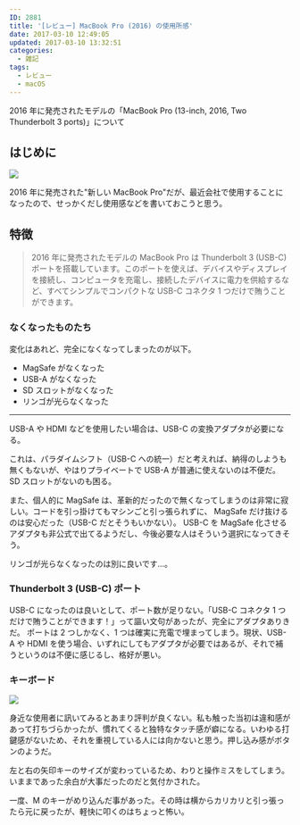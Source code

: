```yaml
---
ID: 2881
title: '[レビュー] MacBook Pro (2016) の使用所感'
date: 2017-03-10 12:49:05
updated: 2017-03-10 13:32:51
categories:
  - 雑記
tags:
  - レビュー
  - macOS
---
```


2016 年に発売されたモデルの「MacBook Pro (13-inch, 2016, Two Thunderbolt 3 ports)」について

<!--more-->

## はじめに

![](https://i.imgur.com/MOylDJs.png)

2016 年に発売された"新しい MacBook Pro"だが、最近会社で使用することになったので、せっかくだし使用感などを書いておこうと思う。

## 特徴

> 2016 年に発売されたモデルの MacBook Pro は Thunderbolt 3 (USB-C) ポートを搭載しています。このポートを使えば、デバイスやディスプレイを接続し、コンピュータを充電し、接続したデバイスに電力を供給するなど、すべてシンプルでコンパクトな USB-C コネクタ 1 つだけで賄うことができます。

### なくなったものたち

変化はあれど、完全になくなってしまったのが以下。

- MagSafe がなくなった
- USB-A がなくなった
- SD スロットがなくなった
- リンゴが光らなくなった

---

USB-A や HDMI などを使用したい場合は、USB-C の変換アダプタが必要になる。

これは、パラダイムシフト（USB-C への統一）だと考えれば、納得のしようも無くもないが、やはりプライベートで USB-A が普通に使えないのは不便だ。SD スロットがないのも困る。

また、個人的に MagSafe は、革新的だったので無くなってしまうのは非常に寂しい。コードを引っ掛けてもマシンごと引っ張られずに、 MagSafe だけ抜けるのは安心だった（USB-C だとそうもいかない）。
USB-C を MagSafe 化させるアダプタも非公式で出てるようだし、今後必要な人はそういう選択になってきそう。

リンゴが光らなくなったのは別に良いです…。

### Thunderbolt 3 (USB-C) ポート

USB-C になったのは良いとして、ポート数が足りない。「USB-C コネクタ 1 つだけで賄うことができます！」って謳い文句があったが、完全にアダプタありきだ。
ポートは 2 つしかなく、1 つは確実に充電で埋まってしまう。現状、USB-A や HDMI を使う場合、いずれにしてもアダプタが必要ではあるが、それで補うというのは不便に感じるし、格好が悪い。

### キーボード

![](https://i.imgur.com/FL6x2Rk.jpg)

身近な使用者に訊いてみるとあまり評判が良くない。私も触った当初は違和感があって打ちづらかったが、慣れてくると独特なタッチ感が癖になる。いわゆる打鍵感がないため、それを重視している人には向かないと思う。押し込み感がボタンのようだ。

左と右の矢印キーのサイズが変わっているため、わりと操作ミスをしてしまう。いままであった余白が大事だったのだと気付かされた。

一度、M のキーがめり込んだ事があった。その時は横からカリカリと引っ張ったら元に戻ったが、軽快に叩くのはちょっと怖い。
